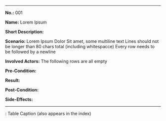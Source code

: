 ----------------------- --------------------------------------------------------
**No.:**                001

**Name:**               Lorem Ipsum

**Short Description:**

**Scenario:**           Lorem Ipsum Dolor
                        Sit amet, some multiline text
                        Lines should not be longer than 80 chars total
                        (including whitespacce)
                        Every row needs to be followed by a newline

**Involved Actors:**    The following rows are all empty

**Pre-Condition:**

**Result:**

**Post-Condition:**

**Side-Effects:**

----------------------- --------------------------------------------------------

: Table Caption (also appears in the index)
